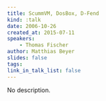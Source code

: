 ```yaml
---
title: ScummVM, DosBox, D-Fend
kind: :talk
date: 2006-10-26
created_at: 2015-07-11
speakers:
    - Thomas Fischer
author: Matthias Beyer
slides: false
tags:
link_in_talk_list: false
---
```


No description.
